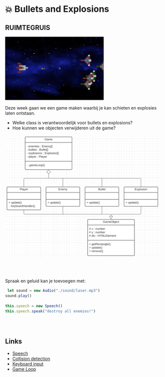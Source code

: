 # 💥 Bullets and Explosions

## RUIMTEGRUIS

![gruisgif](./ruimtegruis.gif)

Deze week gaan we een game maken waarbij je kan schieten en explosies laten ontstaan.

- Welke class is verantwoordelijk voor bullets en explosions?
- Hoe kunnen we objecten verwijderen uit de game?

![gruis](./classdiagram-gruis.png)

<br>
<br>

Spraak en geluid kan je toevoegen met:

```typescript
 let sound = new Audio("./sound/laser.mp3")
sound.play()

this.speech = new Speech()
this.speech.speak("destroy all enemies!")
```

<br>
<br>

## Links

- [Speech](https://github.com/HR-CMGT/PRG08-2020-2021/blob/main/snippets/speech.md)
- [Collision detection](https://github.com/HR-CMGT/Typescript/blob/master/snippets/collision.md)
- [Keyboard input](https://github.com/HR-CMGT/Typescript/blob/master/snippets/movement.md)
- [Game Loop](https://github.com/HR-CMGT/Typescript/blob/master/snippets/game.md)

